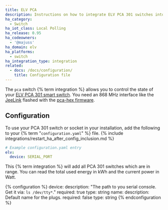 ```yaml
---
title: ELV PCA
description: Instructions on how to integrate ELV PCA 301 switches into Home Assistant.
ha_category:
  - Switch
ha_iot_class: Local Polling
ha_release: 0.95
ha_codeowners:
  - '@majuss'
ha_domain: elv
ha_platforms:
  - switch
ha_integration_type: integration
related:
  - docs: /docs/configuration/
    title: Configuration file
---
```


The `pca` switch {% term integration %} allows you to control the state of your [ELV PCA 301 smart switch](https://www.elv.de/funkschaltsteckdose-fuer-energiekostenmonitor-pca-301.html). You need an 868 MHz interface like the [JeeLink](https://www.digitalsmarties.net/products/jeelink) flashed with the [pca-hex firmware](https://github.com/mhop/fhem-mirror/blob/master/fhem/FHEM/firmware/JeeLink_PCA301.hex).

## Configuration

To use your PCA 301 switch or socket in your installation, add the following to your {% term "`configuration.yaml`" %} file.
{% include integrations/restart_ha_after_config_inclusion.md %}

```yaml
# Example configuration.yaml entry
elv:
  device: SERIAL_PORT
```

This {% term integration %} will add all PCA 301 switches which are in range. You can read the total used energy in kWh and the current power in Watt.

{% configuration %}
device:
  description: "The path to you serial console. Get it via: `ls /dev/tty*`."
  required: true
  type: string
name: 
  description: Default name for the plugs.
  required: false
  type: string
{% endconfiguration %}

